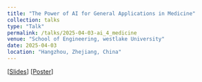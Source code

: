 ```yaml
---
title: "The Power of AI for General Applications in Medicine"
collection: talks
type: "Talk"
permalink: /talks/2025-04-03-ai_4_medicine
venue: "School of Engineering, westlake University"
date: 2025-04-03
location: "Hangzhou, Zhejiang, China"
---
```


<!-- This is a description of your talk, which is a markdown files that can be all markdown-ified like any other post. Yay markdown! -->

\[[Slides](https://miradel51.github.io/files/AI4medicine_v7.pdf)\] \[[Poster](https://miradel51.github.io/files/AI_for_medicine.jpg)\]
